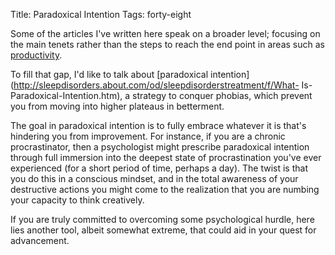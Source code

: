Title: Paradoxical Intention
Tags: forty-eight

Some of the articles I've written here speak on a broader level; focusing on
the main tenets rather than the steps to reach the end point in areas such as
[productivity](http://giorgiodelgado.ca/delimit-yourself/ "Unlimit Yourself").



To fill that gap, I'd like to talk about [paradoxical
intention](http://sleepdisorders.about.com/od/sleepdisorderstreatment/f/What-
Is-Paradoxical-Intention.htm), a strategy to conquer phobias, which prevent
you from moving into higher plateaus in betterment.



The goal in paradoxical intention is to fully embrace whatever it is that's
hindering you from improvement. For instance, if you are a chronic
procrastinator, then a psychologist might prescribe paradoxical intention
through full immersion into the deepest state of procrastination you've ever
experienced (for a short period of time, perhaps a day). The twist is that you
do this in a conscious mindset, and in the total awareness of your destructive
actions you might come to the realization that you are numbing your capacity
to think creatively.



If you are truly committed to overcoming some psychological hurdle, here lies
another tool, albeit somewhat extreme, that could aid in your quest for
advancement.

